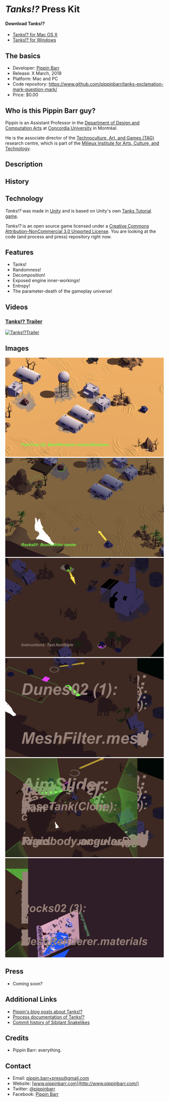 # _Tanks!?_ Press Kit

#### Download Tanks!?
* [Tanks!? for Mac OS X]()
* [Tanks!? for Windows]()

## The basics

* Developer: [Pippin Barr](http://www.pippinbarr.com/)
* Release: X March, 2018
* Platform: Mac and PC
* Code repository: https://www.github.com/pippinbarr/tanks-exclamation-mark-question-mark/
* Price: $0.00

## Who is this Pippin Barr guy?

Pippin is an Assistant Professor in the [Department of Design and Computation Arts](http://www.concordia.ca/finearts/design.html) at [Concordia University](http://www.concordia.ca/) in Montréal.

He is the associate director of the [Technoculture, Art, and Games (TAG)](http://tag.hexagram.ca/) research centre, which is part of the [Milieux Institute for Arts, Culture, and Technology](http://milieux.concordia.ca/).

## Description



## History




## Technology

*Tanks!?* was made in [Unity](http://unity3d.com) and is based on Unity's own [Tanks Tutorial game](https://unity3d.com/learn/tutorials/s/tanks-tutorial).

_Tanks!?_ is an open source game licensed under a [Creative Commons Attribution-NonCommercial 3.0 Unported License](http://creativecommons.org/licenses/by-nc/3.0/). You are looking at the code (and process and press) repository right now.

## Features

- Tanks!
- Randomness!
- Decomposition!
- Exposed engine inner-workings!
- Entropy!
- The parameter-death of the gameplay universe!

## Videos

### [Tanks!? Trailer](https://youtu.be/DvTVIp3JwJQ)

[![Tanks!?Trailer](https://img.youtube.com/vi/DvTVIp3JwJQ/0.jpg)](https://youtu.be/DvTVIp3JwJQ)

## Images

![1](images/tanks-exclamation-mark-question-mark-1.png) ![2](images/tanks-exclamation-mark-question-mark-2.png) ![3](images/tanks-exclamation-mark-question-mark-3.png) ![4](images/tanks-exclamation-mark-question-mark-4.png) ![5](images/tanks-exclamation-mark-question-mark-5.png) ![6](images/tanks-exclamation-mark-question-mark-6.png)

## Press

- Coming soon?


## Additional Links

- [Pippin's blog posts about Tanks!?](http://www.pippinbarr.com/search.html?q=sibilant-snakelikes)
- [Process documentation of Tanks!?](https://github.com/pippinbarr/tanks-exclamation-mark-question-mark/wiki)
- [Commit history of Sibilant Snakelikes](https://github.com/pippinbarr/tanks-exclamation-mark-question-mark/commits/master)

## Credits

* Pippin Barr: everything.

## Contact

* Email: [pippin.barr+press@gmail.com](mailto:pippin.barr+press@gmail.com)
* Website: [www.pippinbarr.com](http://www.pippinbarr.com/)
* Twitter: [@pippinbarr](https://www.twitter.com/pippinbarr)
* Facebook: [Pippin Barr](http://www.facebook.com/pippin.barr)
